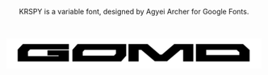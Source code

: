 <p align="center">KRSPY is a variable font, designed by Agyei Archer for Google Fonts.</p>

<br/>

![Get off my dick](gomd.png)
